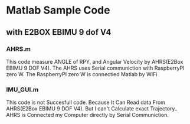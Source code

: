 # Matlab Sample Code
##  with E2BOX EBIMU 9 dof V4

### AHRS.m
This code measure ANGLE of RPY, and Angular Velocity by AHRS(E2Box EBIMU 9 DOF V4).
The AHRS uses Serial communiction with RaspberryPI zero W.
The RaspberryPI zero W is connectied Matlab by WIFi

### IMU_GUI.m
This code is not Succesfull code. Because It Can Read data From AHRS(E2Box EBIMU 9 DOF V4). But I can't Calculate exact Trajectory..
AHRS is Connected my Computer directly by Serial Communiction.
